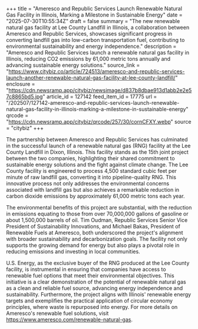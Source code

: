 +++
title = "Ameresco and Republic Services Launch Renewable Natural Gas Facility in Illinois, Marking a Milestone in Sustainable Energy"
date = "2025-07-30T10:55:34Z"
draft = false
summary = "The new renewable natural gas facility at Lee County Landfill in Illinois, a collaboration between Ameresco and Republic Services, showcases significant progress in converting landfill gas into low-carbon transportation fuel, contributing to environmental sustainability and energy independence."
description = "Ameresco and Republic Services launch a renewable natural gas facility in Illinois, reducing CO2 emissions by 61,000 metric tons annually and advancing sustainable energy solutions."
source_link = "https://www.citybiz.co/article/724513/ameresco-and-republic-services-launch-another-renewable-natural-gas-facility-at-lee-county-landfill/"
enclosure = "https://cdn.newsramp.app/citybiz/newsimage/d837b8dbae913d1abb2e2e57c8865bd5.jpg"
article_id = 127142
feed_item_id = 17775
url = "/202507/127142-ameresco-and-republic-services-launch-renewable-natural-gas-facility-in-illinois-marking-a-milestone-in-sustainable-energy"
qrcode = "https://cdn.newsramp.app/citybiz/qrcode/257/30/cornCFXY.webp"
source = "citybiz"
+++

<p>The partnership between Ameresco and Republic Services has culminated in the successful launch of a renewable natural gas (RNG) facility at the Lee County Landfill in Dixon, Illinois. This facility stands as the 15th joint project between the two companies, highlighting their shared commitment to sustainable energy solutions and the fight against climate change. The Lee County facility is engineered to process 4,500 standard cubic feet per minute of raw landfill gas, converting it into pipeline-quality RNG. This innovative process not only addresses the environmental concerns associated with landfill gas but also achieves a remarkable reduction in carbon dioxide emissions by approximately 61,000 metric tons each year.</p><p>The environmental benefits of this project are substantial, with the reduction in emissions equating to those from over 70,000,000 gallons of gasoline or about 1,500,000 barrels of oil. Tim Oudman, Republic Services Senior Vice President of Sustainability Innovations, and Michael Bakas, President of Renewable Fuels at Ameresco, both underscored the project's alignment with broader sustainability and decarbonization goals. The facility not only supports the growing demand for energy but also plays a pivotal role in reducing emissions and investing in local communities.</p><p>U.S. Energy, as the exclusive buyer of the RNG produced at the Lee County facility, is instrumental in ensuring that companies have access to renewable fuel options that meet their environmental objectives. This initiative is a clear demonstration of the potential of renewable natural gas as a clean and reliable fuel source, advancing energy independence and sustainability. Furthermore, the project aligns with Illinois' renewable energy targets and exemplifies the practical application of circular economy principles, where waste is repurposed into energy. For more details on Ameresco's renewable fuel solutions, visit <a href='https://www.ameresco.com/renewable-natural-gas' rel='nofollow' target='_blank'>https://www.ameresco.com/renewable-natural-gas</a>.</p>